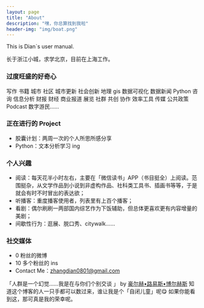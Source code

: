 ```yaml
---
layout: page
title: "About"
description: "嘿，你总算找到我啦"
header-img: "img/boat.png"
---
```


This is Dian`s user manual.

长于浙江小城，求学北京，目前在上海工作。


### 过度旺盛的好奇心

写作 书籍 城市 社区 城市更新 社会创新 地理 gis 数据可视化 数据新闻 Python 咨询 信息分析 财报 财经 商业报道 展览 社群 共创 协作 效率工具 传媒 公共政策 Podcast 数字游民……


### 正在进行的 Project

- 胶囊计划：两周一次的个人所思所感分享
- Python：文本分析学习 ing


### 个人兴趣

- 阅读：每天花半小时左右，主要在「微信读书」APP（书目挺全）上阅读。范围挺杂，从文学作品到小说到非虚构作品、社科类工具书、插画书等等，于是就会有时不时冒出的表达欲；
- 听播客：重度播客使用者，列表里有上百个播客；
- 看剧：偶尔刷刷一两部国内综艺作为下饭辅助，但总体更喜欢更有内容增量的美剧；
- 间歇性行为：逛展、脱口秀、citywalk……


### 社交媒体

- 0 粉丝的微博
- 10 多个粉丝的 ins
- Contact Me：zhangdian0801@gmail.com


「人群是一个幻觉……我是在与你们个别交谈 」 by [豪尔赫•路易斯•博尔赫斯](https://book.douban.com/subject/25952961/) 知道这个博客的人一只手都可以数过来，谁让我是个「自闭儿童」呢😋 如果你能看到这，那可真是我的荣幸呢。